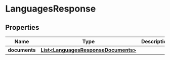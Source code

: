 
# LanguagesResponse

## Properties
Name | Type | Description | Notes
------------ | ------------- | ------------- | -------------
**documents** | [**List&lt;LanguagesResponseDocuments&gt;**](LanguagesResponseDocuments.md) |  |  [optional]




